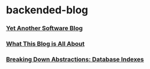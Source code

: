 # backended-blog

### [Yet Another Software Blog](001-yet-another-software-blog.md)

### [What This Blog is All About](003-what-this-blog-is-all-about.md)

### [Breaking Down Abstractions: Database Indexes](006-database-indexes.md)
